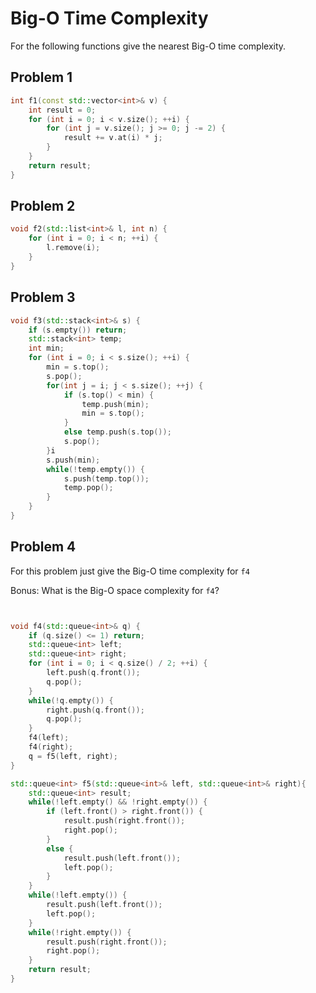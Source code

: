 Big-O Time Complexity
==============================

For the following functions give the nearest Big-O time complexity.

Problem 1
---------

```cpp
int f1(const std::vector<int>& v) {
    int result = 0;
    for (int i = 0; i < v.size(); ++i) {
        for (int j = v.size(); j >= 0; j -= 2) {
            result += v.at(i) * j;
        }
    }
    return result;
}
```

Problem 2
---------

```cpp
void f2(std::list<int>& l, int n) {
    for (int i = 0; i < n; ++i) {
        l.remove(i);
    }
}
```

Problem 3
---------

```cpp
void f3(std::stack<int>& s) {
    if (s.empty()) return;
    std::stack<int> temp;
    int min;
    for (int i = 0; i < s.size(); ++i) {
        min = s.top();
        s.pop();
        for(int j = i; j < s.size(); ++j) {
            if (s.top() < min) {
                temp.push(min);
                min = s.top();
            }
            else temp.push(s.top());
            s.pop();
        }i
        s.push(min);
        while(!temp.empty()) {
            s.push(temp.top());
            temp.pop();
        }
    }
}
```

Problem 4
---------

For this problem just give the Big-O time complexity for `f4`

Bonus: What is the Big-O space complexity for `f4`?

```cpp


void f4(std::queue<int>& q) {
    if (q.size() <= 1) return;
    std::queue<int> left;
    std::queue<int> right;
    for (int i = 0; i < q.size() / 2; ++i) {
        left.push(q.front());
        q.pop();
    }
    while(!q.empty()) {
        right.push(q.front());
        q.pop();
    }
    f4(left);
    f4(right);
    q = f5(left, right);
}

std::queue<int> f5(std::queue<int>& left, std::queue<int>& right){
    std::queue<int> result;
    while(!left.empty() && !right.empty()) {
        if (left.front() > right.front()) {
            result.push(right.front());
            right.pop();
        }
        else {
            result.push(left.front());
            left.pop();
        }
    }
    while(!left.empty()) {
        result.push(left.front());
        left.pop();
    }
    while(!right.empty()) {
        result.push(right.front());
        right.pop();
    }
    return result;
}
```
